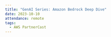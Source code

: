 ```yaml
---
title: "GenAI Series: Amazon Bedrock Deep Dive"
date: 2023-10-10
attendance: remote
tags:
  - AWS PartnerCast
---
```


